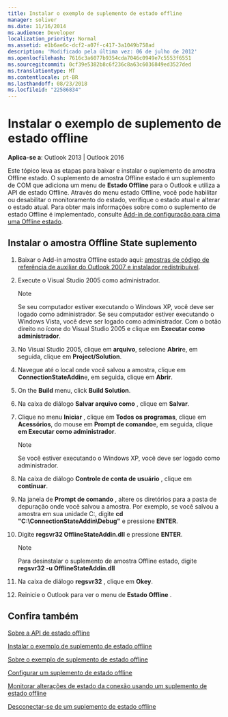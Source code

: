 ```yaml
---
title: Instalar o exemplo de suplemento de estado offline
manager: soliver
ms.date: 11/16/2014
ms.audience: Developer
localization_priority: Normal
ms.assetid: e1b6ae6c-dcf2-a07f-c417-3a1049b758ad
description: 'Modificado pela última vez: 06 de julho de 2012'
ms.openlocfilehash: 7616c3a6077b9354cda7046c0949e7c5553f6551
ms.sourcegitcommit: 0cf39e5382b8c6f236c8a63c6036849ed3527ded
ms.translationtype: MT
ms.contentlocale: pt-BR
ms.lasthandoff: 08/23/2018
ms.locfileid: "22586834"
---
```

# <a name="installing-the-sample-offline-state-add-in"></a>Instalar o exemplo de suplemento de estado offline

  
  
**Aplica-se a**: Outlook 2013 | Outlook 2016 
  
Este tópico leva as etapas para baixar e instalar o suplemento de amostra Offline estado. O suplemento de amostra Offline estado é um suplemento de COM que adiciona um menu de **Estado Offline** para o Outlook e utiliza a API de estado Offline. Através do menu estado Offline, você pode habilitar ou desabilitar o monitoramento do estado, verifique o estado atual e alterar o estado atual. Para obter mais informações sobre como o suplemento de estado Offline é implementado, consulte [Add-in de configuração para cima uma Offline estado](setting-up-an-offline-state-add-in.md).
  
## <a name="install-the-sample-offline-state-add-in"></a>Instalar o amostra Offline State suplemento

1. Baixar o Add-in amostra Offline estado aqui: [amostras de código de referência de auxiliar do Outlook 2007 e instalador redistribuível](http://www.microsoft.com/en-us/download/details.aspx?id=24102).
    
2. Execute o Visual Studio 2005 como administrador.
    
    > [!NOTE]
    > Se seu computador estiver executando o Windows XP, você deve ser logado como administrador. Se seu computador estiver executando o Windows Vista, você deve ser logado como administrador. Com o botão direito no ícone do Visual Studio 2005 e clique em **Executar como administrador**. 
  
3. No Visual Studio 2005, clique em **arquivo**, selecione **Abrir**e, em seguida, clique em **Project/Solution**.
    
4. Navegue até o local onde você salvou a amostra, clique em **ConnectionStateAddin**e, em seguida, clique em **Abrir**.
    
5. On the **Build** menu, click **Build Solution**.
    
6. Na caixa de diálogo **Salvar arquivo como** , clique em **Salvar**.
    
7. Clique no menu **Iniciar** , clique em **Todos os programas**, clique em **Acessórios**, do mouse em **Prompt de comando**e, em seguida, clique **em Executar como administrador**.
    
    > [!NOTE]
    > Se você estiver executando o Windows XP, você deve ser logado como administrador. 
  
8. Na caixa de diálogo **Controle de conta de usuário** , clique em **continuar**.
    
9. Na janela de **Prompt de comando** , altere os diretórios para a pasta de depuração onde você salvou a amostra. Por exemplo, se você salvou a amostra em sua unidade C:\, digite **cd "C:\ConnectionStateAddin\Debug"** e pressione **ENTER**. 
    
10. Digite **regsvr32 OfflineStateAddin.dll** e pressione **ENTER**. 
    
    > [!NOTE]
    > Para desinstalar o suplemento de amostra Offline estado, digite **regsvr32 -u OfflineStateAddin.dll**
  
11. Na caixa de diálogo **regsvr32** , clique em **Okey**.
    
12. Reinicie o Outlook para ver o menu de **Estado Offline** . 
    
## <a name="see-also"></a>Confira também



[Sobre a API de estado offline](about-the-offline-state-api.md)
  
[Instalar o exemplo de suplemento de estado offline](installing-the-sample-offline-state-add-in.md)
  
[Sobre o exemplo de suplemento de estado offline](about-the-sample-offline-state-add-in.md)
  
[Configurar um suplemento de estado offline](setting-up-an-offline-state-add-in.md)
  
[Monitorar alterações de estado da conexão usando um suplemento de estado offline](monitoring-connection-state-changes-using-an-offline-state-add-in.md)
  
[Desconectar-se de um suplemento de estado offline](disconnecting-an-offline-state-add-in.md)

